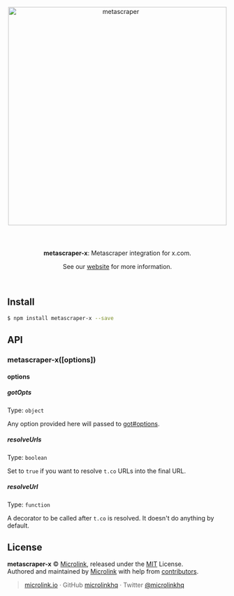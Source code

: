 <div align="center">
  <br>
  <img style="width: 500px; margin:3rem 0 1.5rem;" src="https://metascraper.js.org/static/logo-banner.png" alt="metascraper">
  <br>
  <br>
  <p align="center"><strong>metascraper-x</strong>: Metascraper integration for x.com.</p>
  <p align="center">See our <a href="https://metascraper.js.org" target='_blank' rel='noopener noreferrer'>website</a> for more information.</p>
  <br>
</div>

## Install

```bash
$ npm install metascraper-x --save
```

## API

### metascraper-x([options])

#### options

##### gotOpts

Type: `object`

Any option provided here will passed to [got#options](https://github.com/sindresorhus/got#options).

##### resolveUrls

Type: `boolean`

Set to `true` if you want to resolve `t.co` URLs into the final URL.

##### resolveUrl

Type: `function`

A decorator to be called after `t.co` is resolved. It doesn't do anything by default.

## License

**metascraper-x** © [Microlink](https://microlink.io), released under the [MIT](https://github.com/microlinkhq/metascraper/blob/master/LICENSE.md) License.<br>
Authored and maintained by [Microlink](https://microlink.io) with help from [contributors](https://github.com/microlinkhq/metascraper/contributors).

> [microlink.io](https://microlink.io) · GitHub [microlinkhq](https://github.com/microlinkhq) · Twitter [@microlinkhq](https://twitter.com/microlinkhq)
